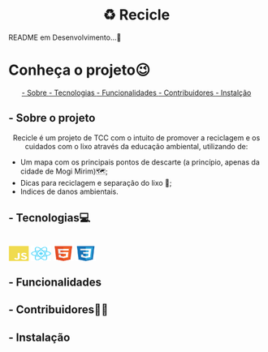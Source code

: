 <h1 align="center">♻ Recicle </h1>
 README em Desenvolvimento...🚀
 
<h1>Conheça o projeto😉</h1>
<p align="center">
<a href="#Sobre">   - Sobre  </a>
<a href="#Tecnologias"> - Tecnologias </a>
<a href="#Funcionalidades"> -  Funcionalidades </a>
<a href="#Contribuidores"> - Contribuidores  </a>
<a href="#Instalção"> - Instalção  </a>
</p>   

## - Sobre o projeto <a name="Sobre"></a>

<p align="center">Recicle é um projeto de TCC com o intuito de promover a reciclagem e os cuidados com o lixo através da educação ambiental, utilizando de: </p>

- Um mapa com os principais pontos de descarte (a princípio, apenas da cidade de Mogi Mirim)🗺;
- Dicas para reciclagem e separação do lixo 🚮;
- Indices de danos ambientais.

## - Tecnologias💻 <a name="Tecnologias"></a>
<p></p>
<div style="display: inline"><br>
  <img align="center" alt="Js" height="30" width="40" src="https://raw.githubusercontent.com/devicons/devicon/master/icons/javascript/javascript-plain.svg">
  <img align="center" alt="React" height="30" width="40" src="https://raw.githubusercontent.com/devicons/devicon/master/icons/react/react-original.svg">
  <img align="center" alt="HTML" height="30" width="40" src="https://raw.githubusercontent.com/devicons/devicon/master/icons/html5/html5-original.svg">
  <img align="center" alt="CSS" height="30" width="40" src="https://raw.githubusercontent.com/devicons/devicon/master/icons/css3/css3-original.svg">
</div>

## - Funcionalidades <a name="Funcionalidades"></a>
<p></p>


## - Contribuidores👦👧 <a name="Contribuidores"></a>
<p></p>


## - Instalação <a name="Instalção"></a>
<p></p>

